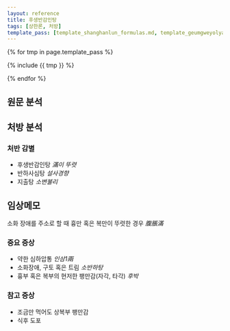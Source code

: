 ```yaml
---
layout: reference
title: 후생반감인탕
tags: [상한론, 처방]
template_pass: [template_shanghanlun_formulas.md, template_geumgweyolyag_formulas.md, template_etc_formulas.md]
---
```


{% for tmp in page.template_pass %}

{% include {{ tmp }} %}

{% endfor %}

## 원문 분석


## 처방 분석

### 처반 감별

* 후생반감인탕 _滿이 뚜렷_
* 반하사심탕 _설사경향_
* 지출탕 _소변불리_

## 임상메모

소화 장애를 주소로 할 때 흉만 혹은 복만이 뚜렷한 경우 _腹脹滿_

### 중요 증상

* 약한 심하압통 _인삼1兩_
* 소화장애, 구토 혹은 트림 _소반하탕_
* 흉부 혹은 복부의 현저한 팽만감(자각, 타각) _후박_

### 참고 증상

* 조금만 먹어도 상복부 팽만감
* 식후 도포
